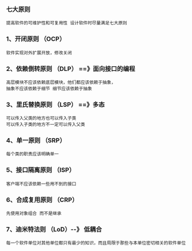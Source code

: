 ### 七大原则
```text
提高软件的可维护性和可复用性 设计软件时尽量满足七大原则
```

### 1、开闭原则 （OCP）
```text
软件实现对外扩展开放，修改关闭
```

### 2、依赖倒转原则 （DLP） ==》面向接口的编程
```text
高层模块不应该依赖底层模块，他们都应该依赖于抽象，
抽象不应该依赖于细节 细节应该依赖于抽象
```

### 3、里氏替换原则 （LSP） ==》多态
```text
可以传入父类的地方也可以传入子类 
可以传入子类的地方不一定可以传入父类
```

### 4、单一原则 （SRP）
```text
每个类的职责应该明确单一
```

### 5、接口隔离原则 （ISP）
```text
客户端不应该依赖一些用不到的接口
```

### 6、合成复用原则 （CRP） 
```text
先使用对象组合 而不是继承
```

### 7、迪米特法则 （LoD）--》 低耦合
```text 
每一个软件单位对其他单位都只有最少的知识，而且局限于那些与本单位密切相关的软件单位
```